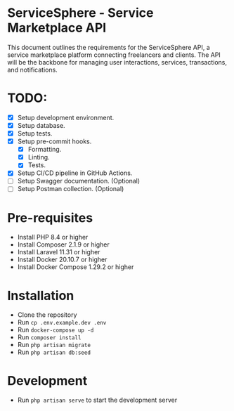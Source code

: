 # ServiceSphere - Service Marketplace API

This document outlines the requirements for the ServiceSphere API, a service marketplace platform connecting freelancers and clients. The API will be the backbone for managing user interactions, services, transactions, and notifications.

# TODO:

-   [x] Setup development environment.
-   [x] Setup database.
-   [x] Setup tests.
-   [x] Setup pre-commit hooks.
    -   [x] Formatting.
    -   [x] Linting.
    -   [x] Tests.
-   [x] Setup CI/CD pipeline in GitHub Actions.
-   [ ] Setup Swagger documentation. (Optional)
-   [ ] Setup Postman collection. (Optional)

# Pre-requisites

-   Install PHP 8.4 or higher
-   Install Composer 2.1.9 or higher
-   Install Laravel 11.31 or higher
-   Install Docker 20.10.7 or higher
-   Install Docker Compose 1.29.2 or higher

# Installation

-   Clone the repository
-   Run `cp .env.example.dev .env`
-   Run `docker-compose up -d`
-   Run `composer install`
-   Run `php artisan migrate`
-   Run `php artisan db:seed`

# Development

-   Run `php artisan serve` to start the development server
